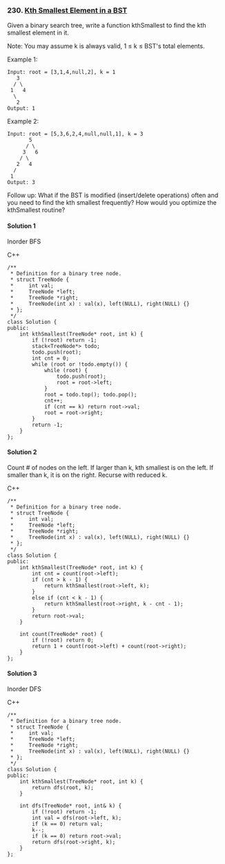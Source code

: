 ### 230\. [Kth Smallest Element in a BST](https://leetcode.com/problems/kth-smallest-element-in-a-bst/)

Given a binary search tree, write a function kthSmallest to find the kth smallest element in it.

Note:
You may assume k is always valid, 1 ≤ k ≤ BST's total elements.

Example 1:
```
Input: root = [3,1,4,null,2], k = 1
   3
  / \
 1   4
  \
   2
Output: 1
```

Example 2:
```
Input: root = [5,3,6,2,4,null,null,1], k = 3
       5
      / \
     3   6
    / \
   2   4
  /
 1
Output: 3
```

Follow up:
What if the BST is modified (insert/delete operations) often and you need to find the kth smallest frequently? How would you optimize the kthSmallest routine?

#### Solution 1

Inorder BFS

C++

```
/**
 * Definition for a binary tree node.
 * struct TreeNode {
 *     int val;
 *     TreeNode *left;
 *     TreeNode *right;
 *     TreeNode(int x) : val(x), left(NULL), right(NULL) {}
 * };
 */
class Solution {
public:
    int kthSmallest(TreeNode* root, int k) {
        if (!root) return -1;
        stack<TreeNode*> todo;
        todo.push(root);
        int cnt = 0;
        while (root or !todo.empty()) {
            while (root) {
                todo.push(root);
                root = root->left;
            }
            root = todo.top(); todo.pop();
            cnt++;
            if (cnt == k) return root->val;
            root = root->right;
        }
        return -1;
    }
};
```

#### Solution 2

Count # of nodes on the left. If larger than k, kth smallest is on the left.
If smaller than k, it is on the right. Recurse with reduced k.

C++

```
/**
 * Definition for a binary tree node.
 * struct TreeNode {
 *     int val;
 *     TreeNode *left;
 *     TreeNode *right;
 *     TreeNode(int x) : val(x), left(NULL), right(NULL) {}
 * };
 */
class Solution {
public:
    int kthSmallest(TreeNode* root, int k) {
        int cnt = count(root->left);
        if (cnt > k - 1) {
            return kthSmallest(root->left, k);
        }
        else if (cnt < k - 1) {
            return kthSmallest(root->right, k - cnt - 1);
        }
        return root->val;
    }
    
    int count(TreeNode* root) {
        if (!root) return 0;
        return 1 + count(root->left) + count(root->right);
    }
};
```

#### Solution 3

Inorder DFS

C++

```
/**
 * Definition for a binary tree node.
 * struct TreeNode {
 *     int val;
 *     TreeNode *left;
 *     TreeNode *right;
 *     TreeNode(int x) : val(x), left(NULL), right(NULL) {}
 * };
 */
class Solution {
public:
    int kthSmallest(TreeNode* root, int k) {
        return dfs(root, k);
    }
    
    int dfs(TreeNode* root, int& k) {
        if (!root) return -1;
        int val = dfs(root->left, k);
        if (k == 0) return val;
        k--;
        if (k == 0) return root->val;
        return dfs(root->right, k);
    }
};
```
